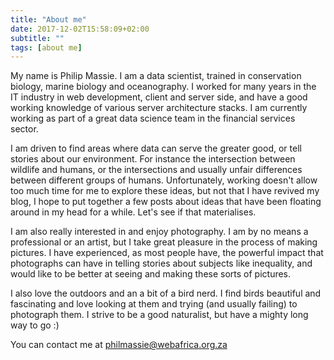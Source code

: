 ```yaml
---
title: "About me"
date: 2017-12-02T15:58:09+02:00
subtitle: ""
tags: [about me]
---
```

My name is Philip Massie. I am a data scientist, trained in conservation biology, marine biology and oceanography. I worked for many years in the IT industry in web development, client and server side, and have a good working knowledge of various server architecture stacks. I am currently working as part of a great data science team in the financial services sector.

I am driven to find areas where data can serve the greater good, or tell stories about our environment. For instance the intersection between wildlife and humans, or the intersections and usually unfair differences between different groups of humans. Unfortunately, working doesn't allow too much time for me to explore these ideas, but not that I have revived my blog, I hope to put together a few posts about ideas that have been floating around in my head for a while. Let's see if that materialises.

I am also really interested in and enjoy photography. I am by no means a professional or an artist, but I take great pleasure in the process of making pictures. I have experienced, as most people have, the powerful impact that photographs can have in telling stories about subjects like inequality, and would like to be better at seeing and making these sorts of pictures.

I also love the outdoors and an a bit of a bird nerd. I find birds beautiful and fascinating and love looking at them and trying (and usually failing) to photograph them. I strive to be a good naturalist, but have a mighty long way to go :)

You can contact me at philmassie@webafrica.org.za